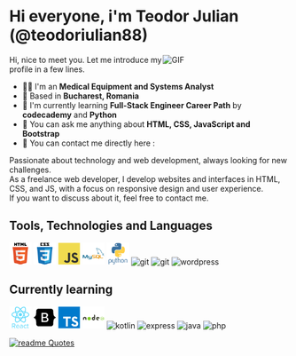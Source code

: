# Hi everyone, i'm Teodor Julian (@teodoriulian88)
<img align="right" alt="GIF" src="https://github.com/abhisheknaiidu/abhisheknaiidu/blob/master/code.gif?raw=true" width="45%" />
<p width="45%">
Hi, nice to meet you. Let me introduce my profile in a few lines.
  <ul>
    <li>👨‍🔧 I'm an <b>Medical Equipment and Systems Analyst</b></li>
    <li>📍 Based in <b>Bucharest, Romania</b></li>
    <li>🌱 I'm currently learning <b>Full-Stack Engineer Career Path</b> by <b>codecademy</b> and <b>Python</b></li>
    <li>💬 You can ask me anything about <b>HTML, CSS, JavaScript and Bootstrap</b></li>
    <li>📮 You can contact me directly here : <br>

  </ul>
Passionate about technology and web development, always looking for new challenges.
<br>As a freelance web developer, I develop websites and interfaces in HTML, CSS, and JS, with a focus on responsive design and user experience.<br>
If you want to discuss about it, feel free to contact me.
</p>

<h2>Tools, Technologies and Languages</h2>
<p align="left">
<img src="https://raw.githubusercontent.com/devicons/devicon/master/icons/html5/html5-original-wordmark.svg" alt="html5" width="40" height="40" />
<img src="https://raw.githubusercontent.com/devicons/devicon/master/icons/css3/css3-original-wordmark.svg" alt="css3" width="40" height="40" />
<img src="https://raw.githubusercontent.com/devicons/devicon/master/icons/javascript/javascript-original.svg" alt="javascript" width="40" height="40" />
<img src="https://raw.githubusercontent.com/devicons/devicon/master/icons/mysql/mysql-original-wordmark.svg" alt="mysql" width="40" height="40" />
<img src="https://raw.githubusercontent.com/devicons/devicon/master/icons/python/python-original-wordmark.svg" alt="python" width="40" height="40" />
<img src="https://www.vectorlogo.zone/logos/git-scm/git-scm-icon.svg" alt="git" width="40" height="40"/>
<img src="https://www.vectorlogo.zone/logos/gitlab/gitlab-icon.svg" alt="git" width="40" height="40"/>
<img src="https://www.vectorlogo.zone/logos/wordpress/wordpress-icon.svg" alt="wordpress" width="40" height="40"/>
</p>

<h2>Currently learning</h2>
<p align="left">
<img src="https://raw.githubusercontent.com/devicons/devicon/master/icons/react/react-original-wordmark.svg" alt="react" width="40" height="40" />
<img src="https://raw.githubusercontent.com/devicons/devicon/master/icons/bootstrap/bootstrap-plain.svg" alt="bootstrap" width="40" height="40" />
<img src="https://raw.githubusercontent.com/devicons/devicon/master/icons/typescript/typescript-original.svg" alt="typescript" width="40" height="40" />
<img src="https://raw.githubusercontent.com/devicons/devicon/master/icons/nodejs/nodejs-original-wordmark.svg" alt="nodejs" width="40" height="40" />
<img src="https://www.vectorlogo.zone/logos/kotlinlang/kotlinlang-icon.svg" alt="kotlin" width="40" height="40"/>
<img src="https://www.vectorlogo.zone/logos/expressjs/expressjs-icon.svg" alt="express" width="40" height="40"/>
<img src="https://www.vectorlogo.zone/logos/java/java-icon.svg" alt="java" width="40" height="40"/>
<img src="https://www.vectorlogo.zone/logos/php/php-icon.svg" alt="php" width="40" height="40"/>
</p>

[![readme Quotes](https://quotes-github-readme.vercel.app/api?type=horizontal?theme=dark)](https://github.com/piyushsuthar/github-readme-quotes)
